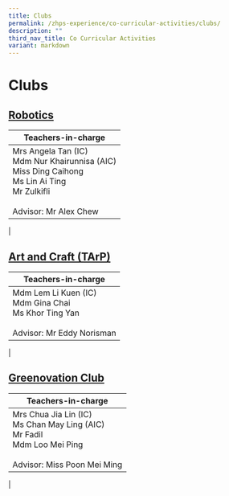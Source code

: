 ```yaml
---
title: Clubs
permalink: /zhps-experience/co-curricular-activities/clubs/
description: ""
third_nav_title: Co Curricular Activities
variant: markdown
---
```

# Clubs

[Robotics](/clubs/robotics/)
--------

| Teachers-in-charge |
|---|
| Mrs Angela Tan (IC)<br>Mdm Nur Khairunnisa (AIC)<br>Miss Ding Caihong<br>Ms Lin Ai Ting<br>Mr Zulkifli<br><br>Advisor: Mr Alex Chew |
|

[Art and Craft (TArP)](/clubs/art-and-craft-tarp/)
--------------------

| Teachers-in-charge |
|---|
| Mdm Lem Li Kuen (IC)<br>Mdm Gina Chai<br>Ms Khor Ting Yan<br><br>Advisor: Mr Eddy Norisman |
|

[Greenovation Club](/clubs/greenovation-club/)
--------------------

| Teachers-in-charge |
|---|
| Mrs Chua Jia Lin (IC)<br>Ms Chan May Ling (AIC)<br>Mr Fadil<br>Mdm Loo Mei Ping<br><br>Advisor: Miss Poon Mei Ming |
|